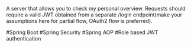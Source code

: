 A server that allows you to check my personal overview.
Requests should require a valid JWT obtained from a separate /login endpoint(make your assumptions here for partial flow, OAuth2 flow is preferred).

#Spring Boot
#Spring Security
#Spring AOP
#Role based JWT authentication
